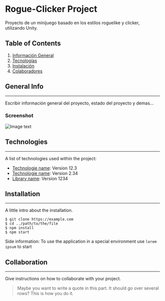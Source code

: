 # Rogue-Clicker Project
 Proyecto de un minijuego basado en los estilos roguelike y clicker, utilizando Unity.


## Table of Contents
1. [Información General](#general-info)
2. [Tecnologías](#technologies)
3. [Instalación](#installation)
4. [Colaboradores](#collaboration)


## General Info
***
Escribir información general del proyecto, estado del proyecto y demas...
### Screenshot
![Image text](/path/to/the/screenshot.png)


## Technologies
***
A list of technologies used within the project:
* [Technologie name](https://example.com): Version 12.3 
* [Technologie name](https://example.com): Version 2.34
* [Library name](https://example.com): Version 1234


## Installation
***
A little intro about the installation. 
```
$ git clone https://example.com
$ cd ../path/to/the/file
$ npm install
$ npm start
```
Side information: To use the application in a special environment use ```lorem ipsum``` to start


## Collaboration
***
Give instructions on how to collaborate with your project.
> Maybe you want to write a quote in this part. 
> It should go over several rows?
> This is how you do it.
